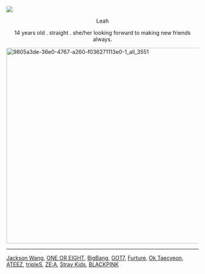 ![](https://komarev.com/ghpvc/?username=Leah-365&color=grey)
  <p align="center">Leah</p>
<p align="center">14 years old . straight . she/her
looking forward to making new friends always. </p>

 
 <img width="512" height="512" alt="9805a3de-36e0-4767-a260-f036271113e0-1_all_3551" src="https://github.com/user-attachments/assets/ef76d0c7-d3f1-4b66-b7bc-33bfd2be43a9" />





___
[Jackson Wang](https://open.spotify.com/artist/1kfWoWgCugPkyxQP8lkRlY?si=I4GQvQhGSM6PzDUELKLh1w), [ONE OR EIGHT](https://open.spotify.com/artist/5bIttAFRf7URUmuuI9w7XA?si=y09ihDzyQC-ISw3QbvmZBg), [BigBang](https://open.spotify.com/artist/4Kxlr1PRlDKEB0ekOCyHgX?si=ZT2XDhexTlWDDjv_s08wiA), [GOT7](https://open.spotify.com/artist/6nfDaffa50mKtEOwR8g4df?si=KVXBtqrcSoSadTTkJy0p7Q), [Furture](https://open.spotify.com/artist/1RyvyyTE3xzB2ZywiAwp0i?si=_zNHd9EdQtKWv82D9C1iMQ), [Ok Taecyeon](https://open.spotify.com/artist/3bk5TbtyJDRrJ8lMQIzSPh?si=hQVjVqwASoqdaZyL8zdiGg), [ATEEZ](https://open.spotify.com/artist/68KmkJeZGfwe1OUaivBa2L?si=lYZkK0eaSmOHIJztQ36LOA), [tripleS](https://open.spotify.com/artist/5Z71xE9prhpHrqL5thVMyK?si=76bneEksT62ec0y7hTFnzA),
[ZE:A](https://open.spotify.com/artist/6lGfLCig2b5mvDTtsPSrb0?si=r9eTVzHGR2-J_syKL33N2w),
[Stray Kids](https://open.spotify.com/artist/2dIgFjalVxs4ThymZ67YCE?si=NoStWtAgTL2Wv5mclt9qXA),
[BLACKPINK](https://open.spotify.com/artist/41MozSoPIsD1dJM0CLPjZF?si=4_d35JHJRGCvblFKBSIIUQ)
